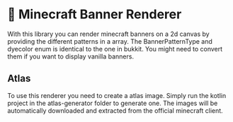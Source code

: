 # 🚩 Minecraft Banner Renderer

With this library you can render minecraft banners on a 2d canvas by providing the different patterns in a array.
The BannerPatternType and dyecolor enum is identical to the one in bukkit. You might need to convert them if you want to display vanilla banners.

## Atlas

To use this renderer you need to create a atlas image. Simply run the kotlin project in the atlas-generator folder to generate one. The images will 
be automatically downloaded and extracted from the official minecraft client.
